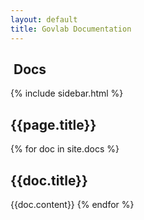 ```yaml
---
layout: default
title: Govlab Documentation
---
```


<main role="main" class="main-wrapper"> <!-- main content starts here -->

<aside class="sidebar">
<h1 class="main-logo">
  <img src="{{ '/images/govlab-logo-white.png' | absolute_url}}" alt="">
  Docs
</h1>
{% include sidebar.html %}
</aside>

<section class="main-content long-text docs">
  <h1 class="page-title">{{page.title}}</h1>
  {% for doc in site.docs %}
  <h1>{{doc.title}}</h1>
  {{doc.content}}
  {% endfor %}
</section>
</main>
